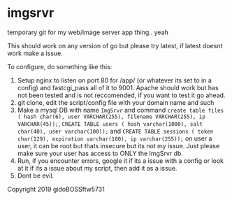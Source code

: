 # imgsrvr
temporary git for my web/image server app thing.. yeah




This should work on any version of go but please try latest, if latest doesnt work make a issue.


To configure, do something like this:

1. Setup nginx to listen on port 80 for /app/ (or whatever its set to in a config) and fastcgi_pass all of it to 9001. Apache should work but has not been tested and is not reccomended, if you want to test it go ahead.
1. git clone, edit the script/config file with your domain name and such
1. Make a mysql DB with name `ImgSrvr` and command `create table files ( hash char(6), user VARCHAR(255), filename VARCHAR(255), ip VARCHAR(45));`, `CREATE TABLE users ( hash varchar(1000), salt char(40), user varchar(100));` and `CREATE TABLE sessions ( token char(129), expiration varchar(100), ip varchar(255));` on user a user, it can be root but thats insecure but its not my issue. Just please make sure your user has access to ONLY the ImgSrvr db.
1. Run, if you encounter errors, google it if its a issue with a config or look at it if its a issue about my script, then add it as a issue.
1. Dont be evil.
<a/>


   Copyright 2019 gidoBOSSftw5731



